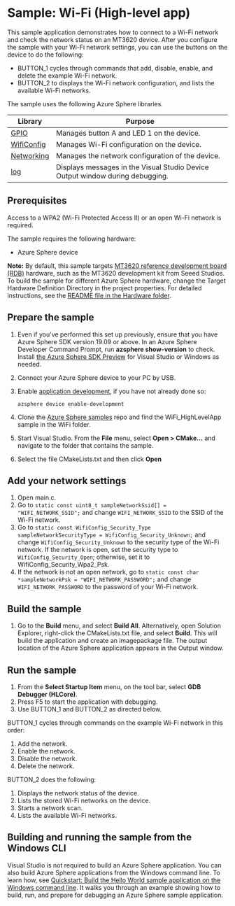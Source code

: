 # Sample: Wi-Fi (High-level app)

This sample application demonstrates how to connect to a Wi-Fi network and check the network status on an MT3620 device. After you configure the sample with your Wi-Fi network settings, you can use the buttons on the device to do the following:

- BUTTON_1 cycles through commands that add, disable, enable, and delete the example Wi-Fi network.
- BUTTON_2 to displays the Wi-Fi network configuration, and lists the available Wi-Fi networks.

The sample uses the following Azure Sphere libraries.

| Library | Purpose |
|---------|---------|
| [GPIO](https://docs.microsoft.com/azure-sphere/reference/applibs-reference/applibs-gpio/gpio-overview) | Manages button A and LED 1 on the device. |
| [WifiConfig](https://docs.microsoft.com/azure-sphere/reference/applibs-reference/applibs-wificonfig/wificonfig-overview) | Manages Wi-Fi configuration on the device. |
| [Networking](https://docs.microsoft.com/azure-sphere/reference/applibs-reference/applibs-networking/networking-overview) | Manages the network configuration of the device. |
| [log](https://docs.microsoft.com/azure-sphere/reference/applibs-reference/applibs-log/log-overview) | Displays messages in the Visual Studio Device Output window during debugging. |

## Prerequisites

Access to a WPA2 (Wi-Fi Protected Access II) or an open Wi-Fi network is required.

The sample requires the following hardware:

- Azure Sphere device

**Note:** By default, this sample targets [MT3620 reference development board (RDB)](https://docs.microsoft.com/azure-sphere/hardware/mt3620-reference-board-design) hardware, such as the MT3620 development kit from Seeed Studios. To build the sample for different Azure Sphere hardware, change the Target Hardware Definition Directory in the project properties. For detailed instructions, see the [README file in the Hardware folder](../../../Hardware/README.md).

## Prepare the sample

1. Even if you've performed this set up previously, ensure that you have Azure Sphere SDK version 19.09 or above. In an Azure Sphere Developer Command Prompt, run **azsphere show-version** to check. Install [the Azure Sphere SDK Preview](https://docs.microsoft.com/azure-sphere/install/install-sdk) for Visual Studio or Windows as needed.
1. Connect your Azure Sphere device to your PC by USB.
1. Enable [application development](https://docs.microsoft.com/azure-sphere/quickstarts/qs-blink-application#prepare-your-device-for-development-and-debugging), if you have not already done so:

   `azsphere device enable-development`
1. Clone the [Azure Sphere samples](https://github.com/Azure/azure-sphere-samples/) repo and find the WiFi_HighLevelApp sample in the WiFi folder.
1. Start Visual Studio. From the **File** menu, select **Open > CMake...** and navigate to the folder that contains the sample.
1. Select the file CMakeLists.txt and then click **Open**

## Add your network settings

1. Open main.c.
1. Go to `static const uint8_t sampleNetworkSsid[] = "WIFI_NETWORK_SSID";` and change `WIFI_NETWORK_SSID` to the SSID of the Wi-Fi network.
1. Go to `static const WifiConfig_Security_Type sampleNetworkSecurityType = WifiConfig_Security_Unknown;` and change `WifiConfig_Security_Unknown` to the security type of the Wi-Fi network. If the network is open, set the security type to `WifiConfig_Security_Open`; otherwise, set it to WifiConfig_Security_Wpa2_Psk.
1. If the network is not an open network, go to `static const char *sampleNetworkPsk = "WIFI_NETWORK_PASSWORD";` and change `WIFI_NETWORK_PASSWORD` to the password of your Wi-Fi network.

## Build the sample

1. Go to the **Build** menu, and select **Build All**. Alternatively, open Solution Explorer, right-click the CMakeLists.txt file, and select **Build**. This will build the application and create an imagepackage file. The output location of the Azure Sphere application appears in the Output window.

## Run the sample

1. From the **Select Startup Item** menu, on the tool bar, select **GDB Debugger (HLCore)**.
1. Press F5 to start the application with debugging.
1. Use BUTTON_1 and BUTTON_2 as directed below.

BUTTON_1 cycles through commands on the example Wi-Fi network in this order:

1. Add the network.
1. Enable the network.
1. Disable the network.
1. Delete the network.

BUTTON_2 does the following:

1. Displays the network status of the device.
1. Lists the stored Wi-Fi networks on the device.
1. Starts a network scan.
1. Lists the available Wi-Fi networks.

## Building and running the sample from the Windows CLI

Visual Studio is not required to build an Azure Sphere application. You can also build Azure Sphere applications from the Windows command line. To learn how, see [Quickstart: Build the Hello World sample application on the Windows command line](https://docs.microsoft.com/azure-sphere/install/qs-blink-cli). It walks you through an example showing how to build, run, and prepare for debugging an Azure Sphere sample application.